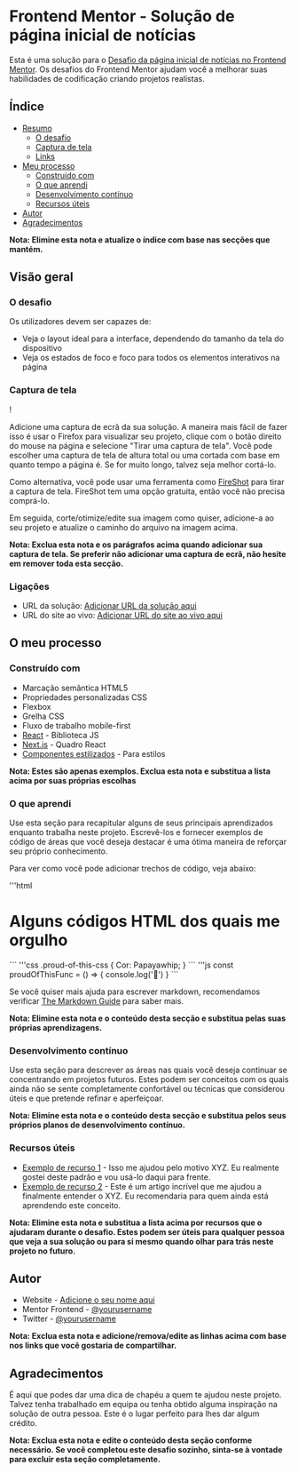 # Frontend Mentor - Solução de página inicial de notícias

Esta é uma solução para o [Desafio da página inicial de notícias no Frontend Mentor](https://www.frontendmentor.io/challenges/news-homepage-H6SWTa1MFl). Os desafios do Frontend Mentor ajudam você a melhorar suas habilidades de codificação criando projetos realistas. 

## Índice

- [Resumo](#overview)
  - [O desafio](#the-desafio)
  - [Captura de tela](#screenshot)
  - [Links](#links)
- [Meu processo](#my-processo)
  - [Construído com](#built-com)
  - [O que aprendi](#what-i-learned)
  - [Desenvolvimento contínuo](#continued-desenvolvimento)
  - [Recursos úteis](#useful-recursos)
- [Autor](#author)
- [Agradecimentos](#acknowledgments)

**Nota: Elimine esta nota e atualize o índice com base nas secções que mantém.**

## Visão geral

### O desafio

Os utilizadores devem ser capazes de:

- Veja o layout ideal para a interface, dependendo do tamanho da tela do dispositivo
- Veja os estados de foco e foco para todos os elementos interativos na página

### Captura de tela

! [](./screenshot.jpg)

Adicione uma captura de ecrã da sua solução. A maneira mais fácil de fazer isso é usar o Firefox para visualizar seu projeto, clique com o botão direito do mouse na página e selecione "Tirar uma captura de tela". Você pode escolher uma captura de tela de altura total ou uma cortada com base em quanto tempo a página é. Se for muito longo, talvez seja melhor cortá-lo.

Como alternativa, você pode usar uma ferramenta como [FireShot](https://getfireshot.com/) para tirar a captura de tela. FireShot tem uma opção gratuita, então você não precisa comprá-lo. 

Em seguida, corte/otimize/edite sua imagem como quiser, adicione-a ao seu projeto e atualize o caminho do arquivo na imagem acima.

**Nota: Exclua esta nota e os parágrafos acima quando adicionar sua captura de tela. Se preferir não adicionar uma captura de ecrã, não hesite em remover toda esta secção.**

### Ligações

- URL da solução: [Adicionar URL da solução aqui](https://your-solution-url.com)
- URL do site ao vivo: [Adicionar URL do site ao vivo aqui](https://your-live-site-url.com)

## O meu processo

### Construído com

- Marcação semântica HTML5
- Propriedades personalizadas CSS
- Flexbox
- Grelha CSS
- Fluxo de trabalho mobile-first
- [React](https://reactjs.org/) - Biblioteca JS
- [Next.js](https://nextjs.org/) - Quadro React
- [Componentes estilizados](https://styled-components.com/) - Para estilos

**Nota: Estes são apenas exemplos. Exclua esta nota e substitua a lista acima por suas próprias escolhas**

### O que aprendi

Use esta seção para recapitular alguns de seus principais aprendizados enquanto trabalha neste projeto. Escrevê-los e fornecer exemplos de código de áreas que você deseja destacar é uma ótima maneira de reforçar seu próprio conhecimento.

Para ver como você pode adicionar trechos de código, veja abaixo:

'''html
<h1>Alguns códigos HTML dos quais me orgulho</h1>
```
'''css
.proud-of-this-css {
  Cor: Papayawhip;
}
```
'''js
const proudOfThisFunc = () => {
  console.log('🎉')
}
```

Se você quiser mais ajuda para escrever markdown, recomendamos verificar [The Markdown Guide](https://www.markdownguide.org/) para saber mais.

**Nota: Elimine esta nota e o conteúdo desta secção e substitua pelas suas próprias aprendizagens.**

### Desenvolvimento contínuo

Use esta seção para descrever as áreas nas quais você deseja continuar se concentrando em projetos futuros. Estes podem ser conceitos com os quais ainda não se sente completamente confortável ou técnicas que considerou úteis e que pretende refinar e aperfeiçoar.

**Nota: Elimine esta nota e o conteúdo desta secção e substitua pelos seus próprios planos de desenvolvimento contínuo.**

### Recursos úteis

- [Exemplo de recurso 1](https://www.example.com) - Isso me ajudou pelo motivo XYZ. Eu realmente gostei deste padrão e vou usá-lo daqui para frente.
- [Exemplo de recurso 2](https://www.example.com) - Este é um artigo incrível que me ajudou a finalmente entender o XYZ. Eu recomendaria para quem ainda está aprendendo este conceito.

**Nota: Elimine esta nota e substitua a lista acima por recursos que o ajudaram durante o desafio. Estes podem ser úteis para qualquer pessoa que veja a sua solução ou para si mesmo quando olhar para trás neste projeto no futuro.**

## Autor

- Website - [Adicione o seu nome aqui](https://www.your-site.com)
- Mentor Frontend - [@yourusername](https://www.frontendmentor.io/profile/yourusername)
- Twitter - [@yourusername](https://www.twitter.com/yourusername)

**Nota: Exclua esta nota e adicione/remova/edite as linhas acima com base nos links que você gostaria de compartilhar.**

## Agradecimentos

É aqui que podes dar uma dica de chapéu a quem te ajudou neste projeto. Talvez tenha trabalhado em equipa ou tenha obtido alguma inspiração na solução de outra pessoa. Este é o lugar perfeito para lhes dar algum crédito.

**Nota: Exclua esta nota e edite o conteúdo desta seção conforme necessário. Se você completou este desafio sozinho, sinta-se à vontade para excluir esta seção completamente.**
